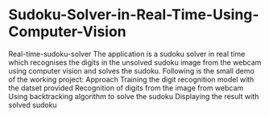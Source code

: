 # Sudoku-Solver-in-Real-Time-Using-Computer-Vision
Real-time-sudoku-solver The application is a sudoku solver in real time which recognises the digits in the unsolved sudoku image from the webcam using computer vision and solves the sudoku. Following is the small demo of the working project:  Approach Training the digit recognition model with the datset provided  Recognition of digits from the image from webcam  Using backtracking algorithm to solve the sudoku  Displaying the result with solved sudoku
